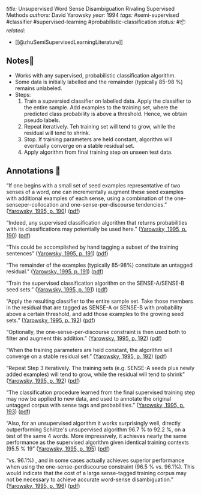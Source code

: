 *title:* Unsupervised Word Sense Disambiguation Rivaling Supervised Methods
*authors:* David Yarowsky
*year:* 1994
*tags:* #semi-supervised #classifier #supervised-learning #probabilistic-classification 
*status:* #📦 
*related:*
- [[@zhuSemiSupervisedLearningLiterature]]

## Notes📍
- Works with any supervised, probabilistic classification algorithm.
- Some data is initially labelled and the remainder (typically 85-98 %) remains unlabeled.
- Steps:
	1. Train a supversied classifier on labelled data. Apply the classifier to the entire sample. Add examples to the training set, where the predicted class probability is above a threshold. Hence, we obtain pseudo labels.
	2. Repeat iteratively. Teh training set will tend to grow, while the residual will tend to shrink.
	3. Stop. If training parameters are held constant, algorithm will eventually converge on a stable residual set.
	4. Apply algorithm from final training step on unseen test data.

## Annotations 📖

“If one begins with a small set of seed examples representative of two senses of a word, one can incrementally augment these seed examples with additional examples of each sense, using a combination of the one-senseper-collocation and one-sense-per-discourse tendencies.” ([Yarowsky, 1995, p. 190](zotero://select/library/items/RUPT7G2Y)) ([pdf](zotero://open-pdf/library/items/BJB2UFED?page=2&annotation=8E6UHIZS))

“Indeed, any supervised classification algorithm that returns probabilities with its classifications may potentially be used here.” ([Yarowsky, 1995, p. 190](zotero://select/library/items/RUPT7G2Y)) ([pdf](zotero://open-pdf/library/items/BJB2UFED?page=2&annotation=G6N4IZV9))

“This could be accomplished by hand tagging a subset of the training sentences” ([Yarowsky, 1995, p. 191](zotero://select/library/items/RUPT7G2Y)) ([pdf](zotero://open-pdf/library/items/BJB2UFED?page=3&annotation=CIBF7H73))

“The remainder of the examples (typically 85-98%) constitute an untagged residual.” ([Yarowsky, 1995, p. 191](zotero://select/library/items/RUPT7G2Y)) ([pdf](zotero://open-pdf/library/items/BJB2UFED?page=3&annotation=VYSULHTM))

“Train the supervised classification algorithm on the SENSE-A/SENSE-B seed sets.” ([Yarowsky, 1995, p. 191](zotero://select/library/items/RUPT7G2Y)) ([pdf](zotero://open-pdf/library/items/BJB2UFED?page=3&annotation=3U6E8MSK))

“Apply the resulting classifier to the entire sample set. Take those members in the residual that are tagged as SENSE-A or SENSE-B with probability above a certain threshold, and add those examples to the growing seed sets.” ([Yarowsky, 1995, p. 192](zotero://select/library/items/RUPT7G2Y)) ([pdf](zotero://open-pdf/library/items/BJB2UFED?page=4&annotation=2JZLN84D))

“Optionally, the one-sense-per-discourse constraint is then used both to filter and augment this addition.” ([Yarowsky, 1995, p. 192](zotero://select/library/items/RUPT7G2Y)) ([pdf](zotero://open-pdf/library/items/BJB2UFED?page=4&annotation=4NMNNSI6))

“When the training parameters are held constant, the algorithm will converge on a stable residual set.” ([Yarowsky, 1995, p. 192](zotero://select/library/items/RUPT7G2Y)) ([pdf](zotero://open-pdf/library/items/BJB2UFED?page=4&annotation=ITD7FHRK))

“Repeat Step 3 iteratively. The training sets (e.g. SENSE-A seeds plus newly added examples) will tend to grow, while the residual will tend to shrink” ([Yarowsky, 1995, p. 192](zotero://select/library/items/RUPT7G2Y)) ([pdf](zotero://open-pdf/library/items/BJB2UFED?page=4&annotation=8WXE69Z4))

“The classification procedure learned from the final supervised training step may now be applied to new data, and used to annotate the original untagged corpus with sense tags and probabilities.” ([Yarowsky, 1995, p. 193](zotero://select/library/items/RUPT7G2Y)) ([pdf](zotero://open-pdf/library/items/BJB2UFED?page=5&annotation=HNWDELQY))

“Also, for an unsupervised algorithm it works surprisingly well, directly outperforming Schiitze's unsupervised algorithm 96.7 % to 92.2 %, on a test of the same 4 words. More impressively, it achieves nearly the same performance as the supervised algorithm given identical training contexts (95.5 % 19” ([Yarowsky, 1995, p. 195](zotero://select/library/items/RUPT7G2Y)) ([pdf](zotero://open-pdf/library/items/BJB2UFED?page=7&annotation=FRKWZ93T))

“vs. 96.1%) , and in some cases actually achieves superior performance when using the one-sense-perdiscourse constraint (96.5 % vs. 96.1%). This would indicate that the cost of a large sense-tagged training corpus may not be necessary to achieve accurate word-sense disambiguation.” ([Yarowsky, 1995, p. 196](zotero://select/library/items/RUPT7G2Y)) ([pdf](zotero://open-pdf/library/items/BJB2UFED?page=8&annotation=RUY38RY4))
